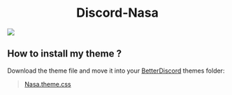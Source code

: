 <h1 align="center">Discord-Nasa</h1>

![](https://i.imgur.com/Mw5SA0I.png)

## How to install my theme ?
Download the theme file and move it into your [BetterDiscord](https://betterdiscord.net) themes folder:

>[Nasa.theme.css](https://github.com/UltraLionfr/My-BetterDiscord-Collection-Theme/releases/download/1.0/nasa.theme.css)
